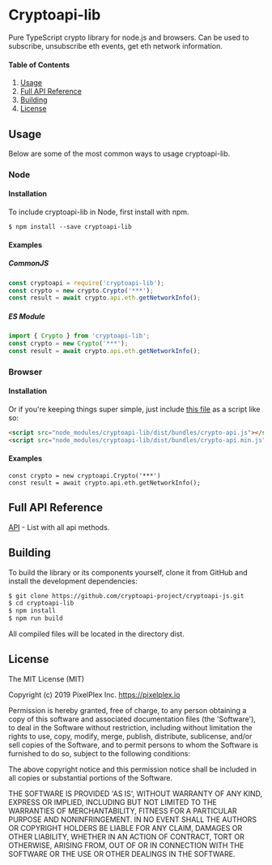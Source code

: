 # Cryptoapi-lib

Pure TypeScript crypto library for node.js and browsers. Can be used to subscribe, unsubscribe eth events, get eth network information.

#### Table of Contents
1. [Usage](#Usage)
2. [Full API Reference](#full-api-reference)
3. [Building](#building)
4. [License](#license)

## Usage
Below are some of the most common ways to usage cryptoapi-lib.

### Node
#### Installation
To include cryptoapi-lib in Node, first install with npm.
```
$ npm install --save cryptoapi-lib
```
#### Examples

##### CommonJS

```js
const cryptoapi = require('cryptoapi-lib');
const crypto = new crypto.Crypto('***');
const result = await crypto.api.eth.getNetworkInfo();
```

##### ES Module
```js
import { Crypto } from 'cryptoapi-lib';
const crypto = new Crypto('***');
const result = await crypto.api.eth.getNetworkInfo();
```

### Browser

#### Installation
Or if you're keeping things super simple, just include [this file](dist/bundles/crypto-api.js) as a script like so:
```html
<script src="node_modules/cryptoapi-lib/dist/bundles/crypto-api.js"></script>
<script src="node_modules/cryptoapi-lib/dist/bundles/crypto-api.min.js"></script>
```

#### Examples
```
const crypto = new cryptoapi.Crypto('***')
const result = await crypto.api.eth.getNetworkInfo();
```

## Full API Reference
[API](docs/API.md) - List with all api methods.

## Building
To build the library or its components yourself, clone it from GitHub and install the development dependencies:

```bash
$ git clone https://github.com/cryptoapi-project/cryptoapi-js.git
$ cd cryptoapi-lib
$ npm install
$ npm run build
```

All compiled files will be located in the directory dist.

## License
The MIT License (MIT)

Copyright (c) 2019 PixelPlex Inc. <https://pixelplex.io>

Permission is hereby granted, free of charge, to any person obtaining
a copy of this software and associated documentation files (the
'Software'), to deal in the Software without restriction, including
without limitation the rights to use, copy, modify, merge, publish,
distribute, sublicense, and/or sell copies of the Software, and to
permit persons to whom the Software is furnished to do so, subject to
the following conditions:

The above copyright notice and this permission notice shall be
included in all copies or substantial portions of the Software.

THE SOFTWARE IS PROVIDED 'AS IS', WITHOUT WARRANTY OF ANY KIND,
EXPRESS OR IMPLIED, INCLUDING BUT NOT LIMITED TO THE WARRANTIES OF
MERCHANTABILITY, FITNESS FOR A PARTICULAR PURPOSE AND NONINFRINGEMENT.
IN NO EVENT SHALL THE AUTHORS OR COPYRIGHT HOLDERS BE LIABLE FOR ANY
CLAIM, DAMAGES OR OTHER LIABILITY, WHETHER IN AN ACTION OF CONTRACT,
TORT OR OTHERWISE, ARISING FROM, OUT OF OR IN CONNECTION WITH THE
SOFTWARE OR THE USE OR OTHER DEALINGS IN THE SOFTWARE.
